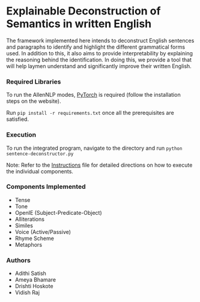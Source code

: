 # Explainable Deconstruction of Semantics in written English

The framework implemented here intends to deconstruct English sentences and paragraphs to identify and highlight the different grammatical forms used. In addition to this, it also aims to provide interpretability by explaining the reasoning behind the identification. In doing this, we provide a tool that will help laymen understand and significantly improve their written English. 

### Required Libraries
To run the AllenNLP modes, [PyTorch](https://pytorch.org/) is required (follow the installation steps on the website).

Run ```pip install -r requirements.txt``` once all the prerequisites are satisfied.

### Execution
To run the integrated program, navigate to the directory and run ```python sentence-deconstructor.py```

Note: Refer to the [Instructions](https://github.com/adithisatish/capstone_2021/blob/main/instructions.md) file for detailed directions on how to execute the individual components.
 

### Components Implemented
- Tense
- Tone
- OpenIE (Subject-Predicate-Object)
- Alliterations
- Similes
- Voice (Active/Passive)
- Rhyme Scheme
- Metaphors

### Authors
- Adithi Satish
- Ameya Bhamare
- Drishti Hoskote
- Vidish Raj
